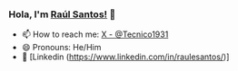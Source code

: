 ### Hola, I'm [Raúl Santos!](https://raulesantos.com) 👋
- 📫 How to reach me: [X - @Tecnico1931](https://x.com/Tecnico1931) 
- 😄 Pronouns: He/Him
- 💼 [Linkedin (https://www.linkedin.com/in/raulesantos/)]
<!--
**Tecnico1931/Tecnico1931** is a ✨ _special_ ✨ repository because its `README.md` (this file) appears on your GitHub profile.

Here are some ideas to get you started:

- 🔭 I’m currently working on ...
- 🌱 I’m currently learning ...
- 👯 I’m looking to collaborate on ...
- 🤔 I’m looking for help with ...
- 💬 Ask me about ...
- 📫 How to reach me: ...
- 😄 Pronouns: ...
- ⚡ Fun fact: ...
-->

